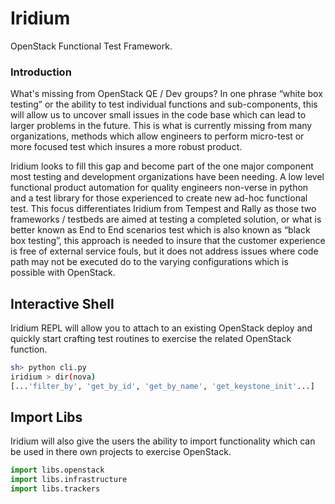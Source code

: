 # Iridium
OpenStack Functional Test Framework.

### Introduction

What's missing from OpenStack QE / Dev groups? In one phrase “white box testing” or the ability to test individual
functions and sub-components, this will allow us to uncover small issues in the code base which can lead to larger
problems in the future. This is what is currently missing from many organizations, methods which allow engineers to
perform micro-test or more focused test which insures a more robust product.

Iridium looks to fill this gap and become
part of the one major component most testing and development organizations have been needing. A low level functional
product automation for quality engineers non-verse in python and a test library for those experienced to create new
ad-hoc functional test. This focus differentiates Iridium from Tempest and Rally as those two frameworks / testbeds
are aimed at testing a completed solution, or what is better known as End to End scenarios test which is also known
as “black box testing”, this approach is needed to insure that the customer experience is free of external service
fouls, but it does not address issues where code path may not be executed do to the varying configurations which
is possible with OpenStack.


## Interactive Shell

Iridium REPL will allow you to attach to an existing OpenStack deploy and quickly start crafting test routines to
exercise the related OpenStack function.

```bash
sh> python cli.py
iridium > dir(nova)
[...'filter_by', 'get_by_id', 'get_by_name', 'get_keystone_init'...]
```

## Import Libs

Iridium will also give the users the ability to import functionality which can be used in there own projects to exercise
OpenStack.

```python
import libs.openstack
import libs.infrastructure
import libs.trackers
```